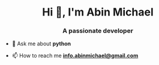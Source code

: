 <h1 align="center">Hi 👋, I'm Abin Michael </h1>
<h3 align="center">A passionate developer</h3>

- 💬 Ask me about **python**

- 📫 How to reach me **info.abinmichael@gmail.com**


